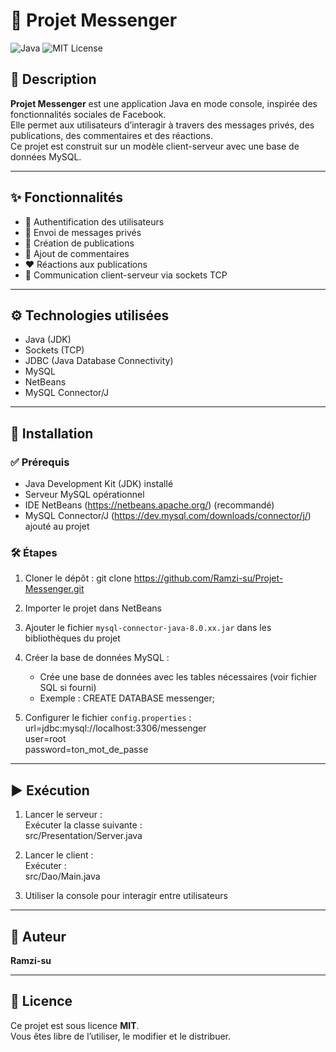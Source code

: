 # 📩 Projet Messenger

![Java](https://img.shields.io/badge/Java-ED8B00?style=for-the-badge&logo=java&logoColor=white)
![MIT License](https://img.shields.io/badge/License-MIT-green?style=for-the-badge)

## 📝 Description

**Projet Messenger** est une application Java en mode console, inspirée des fonctionnalités sociales de Facebook.  
Elle permet aux utilisateurs d’interagir à travers des messages privés, des publications, des commentaires et des réactions.  
Ce projet est construit sur un modèle client-serveur avec une base de données MySQL.

---

## ✨ Fonctionnalités

- 🔐 Authentification des utilisateurs
- 📨 Envoi de messages privés
- 📝 Création de publications
- 💬 Ajout de commentaires
- ❤️ Réactions aux publications
- 🔌 Communication client-serveur via sockets TCP

---

## ⚙️ Technologies utilisées

- Java (JDK)
- Sockets (TCP)
- JDBC (Java Database Connectivity)
- MySQL
- NetBeans
- MySQL Connector/J

---

## 🚀 Installation

### ✅ Prérequis

- Java Development Kit (JDK) installé
- Serveur MySQL opérationnel
- IDE NetBeans (https://netbeans.apache.org/) (recommandé)
- MySQL Connector/J (https://dev.mysql.com/downloads/connector/j/) ajouté au projet

### 🛠️ Étapes

1. Cloner le dépôt :
   git clone https://github.com/Ramzi-su/Projet-Messenger.git

2. Importer le projet dans NetBeans

3. Ajouter le fichier `mysql-connector-java-8.0.xx.jar` dans les bibliothèques du projet

4. Créer la base de données MySQL :
   - Crée une base de données avec les tables nécessaires (voir fichier SQL si fourni)
   - Exemple :
     CREATE DATABASE messenger;

5. Configurer le fichier `config.properties` :
   url=jdbc:mysql://localhost:3306/messenger  
   user=root  
   password=ton_mot_de_passe

---

## ▶️ Exécution

1. Lancer le serveur :  
   Exécuter la classe suivante :  
   src/Presentation/Server.java

2. Lancer le client :  
   Exécuter :  
   src/Dao/Main.java

3. Utiliser la console pour interagir entre utilisateurs

---

## 👤 Auteur

**Ramzi-su**

---

## 📄 Licence

Ce projet est sous licence **MIT**.  
Vous êtes libre de l’utiliser, le modifier et le distribuer.

